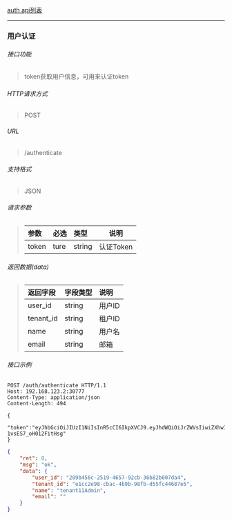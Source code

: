 [auth api列表](./README.md)

---
### 用户认证

###### 接口功能

>  token获取用户信息，可用来认证token

###### HTTP请求方式

> POST

###### URL

>  /authenticate

###### 支持格式

> JSON


###### 请求参数

> | 参数  | 必选 | 类型   | 说明      |
> | :---- | :--- | :----- | --------- |
> | token | ture | string | 认证Token |

###### 返回数据(data)

> | 返回字段  | 字段类型 | 说明   |
> | :-------- | :------- | :----- |
> | user_id   | string   | 用户ID |
> | tenant_id | string   | 租户ID |
> | name      | string   | 用户名 |
> | email     | string   | 邮箱   |

###### 接口示例

```
POST /auth/authenticate HTTP/1.1
Host: 192.168.123.2:30777
Content-Type: application/json
Content-Length: 494

{
 "token":"eyJhbGciOiJIUzI1NiIsInR5cCI6IkpXVCJ9.eyJhdWQiOiJrZWVsIiwiZXhwIjoiMjAyMS0xMC0xMlQxNToyMDoxNS44MDg5Mjc4MDdaIiwiaWF0IjoiMjAyMS0xMC0xMlQwMzoyMDoxNS44MDg5Mjc4MDdaIiwiaXNzIjoibWFuYWdlciIsImp0aSI6IjgxM2Y0MTRmLWMyMTUtNDA3Mi04NmY2LTEwNDJkYzgzMjhhMCIsIm5iZiI6IjIwMjEtMTAtMTJUMDM6MjA6MTUuODA4OTI3ODA3WiIsInN1YiI6InVzZXIiLCJ0aWQiOiJlMWNjMmU5OC1jYmFjLTRiOWItOThmYi1kNTVmYzQ0Njg3ZTUiLCJ1aWQiOiIyMDliNDU2Yy0yNTE5LTQ2NTctOTJjYi0zNmI4MmIwMDdkYTQifQ.1_o4PXgp8nGz9UgZ0BsbfBUw-1vsES7_oH012FitHsg"
}
```

``` json
{
    "ret": 0,
    "msg": "ok",
    "data": {
        "user_id": "209b456c-2519-4657-92cb-36b82b007da4",
        "tenant_id": "e1cc2e98-cbac-4b9b-98fb-d55fc44687e5",
        "name": "tenant11Admin",
        "email": ""
    }
}
```
